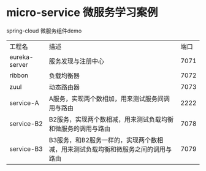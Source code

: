 # micro-service 微服务学习案例
spring-cloud 微服务组件demo

<table>
<tbody><tr>
<td>工程名</td>  <td>描述</td>  <td>端口</td>
</tr>
<tr>
<td>eureka-server</td>  <td>服务发现与注册中心</td>  <td>7071</td>
</tr>
<tr>
<td>ribbon</td>  <td>负载均衡器</td>  <td>7072</td>
</tr>
<tr>
<td>zuul</td>  <td>动态路由器</td>  <td>7073</td>
</tr>
<tr>
<td>service-A</td>  <td>A服务，实现两个数相加，用来测试服务间调用与路由</td>  <td>2222</td>
</tr>
<tr>
<td>service-B2</td>  <td>B2服务，实现两个数相减，用来测试负载均衡和微服务的调用与路由</td>  <td>7078</td>
</tr>
  <tr>
<td>service-B3</td>  <td>B3服务，和B2服务一样的，实现两个数相减，用来测试负载均衡和微服务之间的调用与路由</td>  <td>7079</td>
</tr>
</tbody></table>
